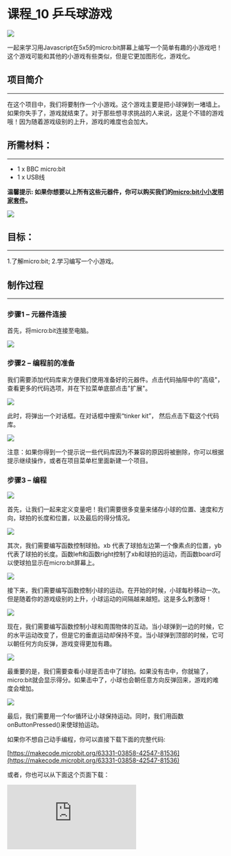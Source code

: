 ﻿# 课程_10 乒乓球游戏

![](https://wiki-media-ef.oss-cn-hongkong.aliyuncs.com//images/ngNx9A3.jpg)

一起来学习用Javascript在5x5的micro:bit屏幕上编写一个简单有趣的小游戏吧！这个游戏可能和其他的小游戏有些类似，但是它更加图形化，游戏化。


## 项目简介
---

在这个项目中，我们将要制作一个小游戏。这个游戏主要是把小球弹到一堵墙上。如果你失手了，游戏就结束了。对于那些想寻求挑战的人来说，这是个不错的游戏哦！因为随着游戏级别的上升，游戏的难度也会加大。


## 所需材料：
---

- 1 x BBC micro:bit
- 1 x USB线

**温馨提示: 如果你想要以上所有这些元器件，你可以购买我们的[micro:bit小小发明家套件](https://item.taobao.com/item.htm?spm=a230r.7195193.1997079397.9.z3IMPf&id=564707672256&abbucket=5)。**

![](https://wiki-media-ef.oss-cn-hongkong.aliyuncs.com//images/quhpGUa.jpg)


## 目标：
---

1.了解micro:bit;
2.学习编写一个小游戏。


## 制作过程
---

### 步骤1 – 元器件连接

首先，将micro:bit连接至电脑。

![](https://wiki-media-ef.oss-cn-hongkong.aliyuncs.com//images/c90TTlY.jpg)


### 步骤2 – 编程前的准备

我们需要添加代码库来方便我们使用准备好的元器件。点击代码抽屉中的"高级"，查看更多的代码选项，并在下拉菜单底部点击"扩展"。

![](https://wiki-media-ef.oss-cn-hongkong.aliyuncs.com//images/R5lx5Np.jpg)

此时，将弹出一个对话框。在对话框中搜索“tinker kit”， 然后点击下载这个代码库。

![](https://wiki-media-ef.oss-cn-hongkong.aliyuncs.com//images/pduH11r.png)

注意：如果你得到一个提示说一些代码库因为不兼容的原因将被删除，你可以根据提示继续操作，或者在项目菜单栏里面新建一个项目。


### 步骤3 – 编程

![](https://wiki-media-ef.oss-cn-hongkong.aliyuncs.com//images/FowItUF.png)

首先，让我们一起来定义变量吧！我们需要很多变量来储存小球的位置、速度和方向，球拍的长度和位置，以及最后的得分情况。

![](https://wiki-media-ef.oss-cn-hongkong.aliyuncs.com//images/y2eJKOG.png)

其次，我们需要编写函数控制球拍。xb 代表了球拍左边第一个像素点的位置，yb代表了球拍的长度。函数left和函数right控制了xb和球拍的运动，而函数board可以使球拍显示在micro:bit屏幕上。

![](https://wiki-media-ef.oss-cn-hongkong.aliyuncs.com//images/zlPtelo.png)

接下来，我们需要编写函数控制小球的运动。在开始的时候，小球每秒移动一次。但是随着你的游戏级别的上升，小球运动的间隔越来越短。这是多么刺激呀！

![](https://wiki-media-ef.oss-cn-hongkong.aliyuncs.com//images/xlwFo1f.png)

现在，我们需要编写函数控制小球和周围物体的互动。当小球弹到一边的时候，它的水平运动改变了，但是它的垂直运动却保持不变。当小球弹到顶部的时候，它可以朝任何方向反弹，游戏变得更加有趣。

![](https://wiki-media-ef.oss-cn-hongkong.aliyuncs.com//images/uuUwCvm.png)

最重要的是，我们需要查看小球是否击中了球拍。如果没有击中，你就输了，micro:bit就会显示得分。如果击中了，小球也会朝任意方向反弹回来，游戏的难度会增加。

![](https://wiki-media-ef.oss-cn-hongkong.aliyuncs.com//images/KeNkSBL.png)

最后，我们需要用一个for循环让小球保持运动。同时，我们用函数onButtonPressed()来使球拍运动。

如果你不想自己动手编程，你可以直接下载下面的完整代码:

[https://makecode.microbit.org/63331-03858-42547-81536](https://makecode.microbit.org/63331-03858-42547-81536)

或者，你也可以从下面这个页面下载：



<div
    style={{
        position: 'relative',
        paddingBottom: '60%',
        overflow: 'hidden',
    }}
>
    <iframe
        src="https://makecode.microbit.org/63331-03858-42547-81536"
        frameborder="0"
        sandbox="allow-popups allow-forms allow-scripts allow-same-origin"
        style={{
            position: 'absolute',
            width: '100%',
            height: '100%',
        }}
    />
</div>

### 步骤4 - 使用

![](https://wiki-media-ef.oss-cn-hongkong.aliyuncs.com//images/FAgJjFo.jpg)

将micro:bit连接电脑，运行程序。 真是太简单啦！

![](https://wiki-media-ef.oss-cn-hongkong.aliyuncs.com//images/HbWnEbK.jpg)

如果你的得分超过12分，你将获得一个笑脸。相反，如果你的得分低于12分，你就会获得一个哭脸。


### 步骤5 - 成功！

太棒啦！现在你已经在micro:bit5x5的屏幕上编写了一个打乒乓球的游戏哦！你肯定非常自豪吧！


## 常见问题
---
